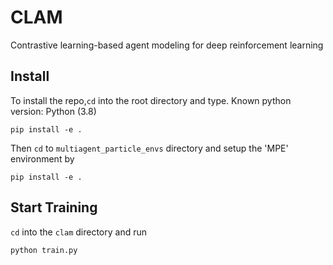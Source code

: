 # CLAM
Contrastive learning-based agent modeling for deep reinforcement learning



## Install
To install the repo,`cd` into the root directory and type. Known python version: Python (3.8)
```
pip install -e .
```

Then `cd` to `multiagent_particle_envs` directory and setup the 'MPE' environment by
```
pip install -e .
```
## Start Training
`cd` into the `clam` directory and run 
```
python train.py
```
